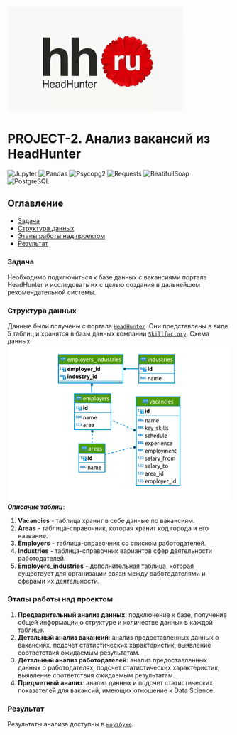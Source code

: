 <img src = https://github.com/avfawkes/SF-DST_3.0/blob/main/Project2_SQL/hh_label.jpg alt="drawing" style="width:400px;">

# PROJECT-2. Анализ вакансий из HeadHunter

![Jupyter](https://img.shields.io/badge/Jupyter-%23f37726?logo=jupyter&logoColor=white)
![Pandas](https://img.shields.io/badge/Pandas-%23150458?logo=pandas&logoColor=white)
![Psycopg2](https://img.shields.io/badge/Psycopg2-%23009977)
![Requests](https://img.shields.io/badge/Requests-%23989898)
![BeatifullSoap](https://img.shields.io/badge/BeatifullSoap-%23878b8c)
![PostgreSQL](https://img.shields.io/badge/PostgreSQL-%2330668f?logo=postgresql&logoColor=white)

## Оглавление

- [Задача](https://github.com/avfawkes/SF-DST_3.0/main/Project2_SQL/README.md#Задача)  
- [Структура данных](https://github.com/avfawkes/SF-DST_3.0/main/Project2_SQL/README.md#Структура-данных)  
- [Этапы работы над проектом](https://github.com/avfawkes/SF-DST_3.0/main/Project2_SQL/README.md#Этапы-работы-над-проектом)  
- [Результат](https://github.com/avfawkes/SF-DST_3.0/main/Project2_SQL/README.md#Результат)  

### Задача
Необходимо подключиться к базе данных с вакансиями портала HeadHunter и исследовать их с целью создания в дальнейшем рекомендательной системы.

### Структура данных  
Данные были получены с портала [`HeadHunter`](https://hh.ru/). Они представлены в виде 5 таблиц и хранятся в базы данных компании [`Skillfactory`](https://skillfactory.ru).
Схема данных:
![](https://github.com/avfawkes/SF-DST_3.0/blob/main/Project2_SQL/data_scheme.png)
***Описание таблиц***:
1. **Vacancies** - таблица хранит в себе данные по вакансиям.  
2. **Areas** - таблица-справочник, которая хранит код города и его название.  
3. **Employers** - таблица-справочник со списком работодателей.  
4. **Industries** - таблица-справочник вариантов сфер деятельности работодателей.
5. **Employers_industries** - дополнительная таблица, которая существует для организации связи между работодателями и сферами их деятельности.

### Этапы работы над проектом
1. **Предварительный анализ данных**: подключение к базе, получение общей информации о структуре и количестве данных в каждой таблице.  
2. **Детальный анализ вакансий**: анализ предоставленных данных о вакансиях, подсчет статистических характеристик, выявление соответствия ожидаемым результатам.   
3. **Детальный анализ работодателей**: анализ предоставленных данных о работодателях, подсчет статистических характеристик, выявление соответствия ожидаемым результатам.    
4. **Предметный анализ**: анализ данных и подсчет статистических показателей для вакансий, имеющих отношение к Data Science.

### Результат  
Результаты анализа доступны в [`ноутбуке`](https://github.com/avfawkes/SF-DST_3.0/blob/main/Project2_SQL/Project_2_fin.ipynb).
